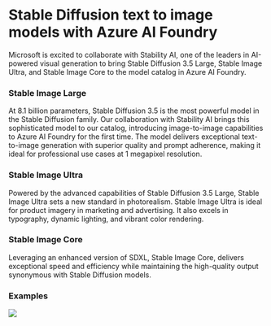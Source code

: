 # Stable Diffusion text to image models with Azure AI Foundry
Microsoft is excited to collaborate with Stability AI, one of the leaders in AI-powered visual generation to bring Stable Diffusion 3.5 Large, Stable Image Ultra, and Stable Image Core to the model catalog in Azure AI Foundry.

### Stable Image Large
At 8.1 billion parameters, Stable Diffusion 3.5 is the most powerful model in the Stable Diffusion family. Our collaboration with Stability AI brings this sophisticated model to our catalog, introducing image-to-image capabilities to Azure AI Foundry for the first time. The model delivers exceptional text-to-image generation with superior quality and prompt adherence, making it ideal for professional use cases at 1 megapixel resolution. 

### Stable Image Ultra
Powered by the advanced capabilities of Stable Diffusion 3.5 Large, Stable Image Ultra sets a new standard in photorealism. Stable Image Ultra is ideal for product imagery in marketing and advertising. It also excels in typography, dynamic lighting, and vibrant color rendering.

### Stable Image Core
Leveraging an enhanced version of SDXL, Stable Image Core, delivers exceptional speed and efficiency while maintaining the high-quality output synonymous with Stable Diffusion models.

### Examples
<img src="animated.gif">
